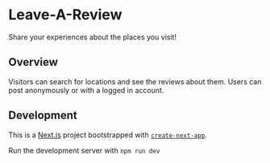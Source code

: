 # Leave-A-Review

Share your experiences about the places you visit!

## Overview

Visitors can search for locations and see the reviews about them. Users can post anonymously or with a logged in account.

## Development

This is a [Next.js](https://nextjs.org/) project bootstrapped with [`create-next-app`](https://github.com/vercel/next.js/tree/canary/packages/create-next-app).

Run the development server with `npm run dev`
